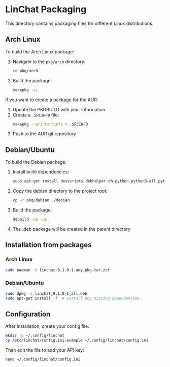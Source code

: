 # LinChat Packaging

This directory contains packaging files for different Linux distributions.

## Arch Linux

To build the Arch Linux package:

1. Navigate to the `pkg/arch` directory:
   ```bash
   cd pkg/arch
   ```

2. Build the package:
   ```bash
   makepkg -si
   ```

If you want to create a package for the AUR:

1. Update the PKGBUILD with your information
2. Create a `.SRCINFO` file:
   ```bash
   makepkg --printsrcinfo > .SRCINFO
   ```
3. Push to the AUR git repository

## Debian/Ubuntu

To build the Debian package:

1. Install build dependencies:
   ```bash
   sudo apt-get install devscripts debhelper dh-python python3-all python3-setuptools
   ```

2. Copy the debian directory to the project root:
   ```bash
   cp -r pkg/debian ./debian
   ```

3. Build the package:
   ```bash
   debuild -us -uc
   ```

4. The .deb package will be created in the parent directory

## Installation from packages

### Arch Linux
```bash
sudo pacman -U linchat-0.1.0-1-any.pkg.tar.zst
```

### Debian/Ubuntu
```bash
sudo dpkg -i linchat_0.1.0-1_all.deb
sudo apt-get install -f  # Install any missing dependencies
```

## Configuration

After installation, create your config file:

```bash
mkdir -p ~/.config/linchat
cp /etc/linchat/config.ini.example ~/.config/linchat/config.ini
```

Then edit the file to add your API key:

```bash
nano ~/.config/linchat/config.ini
```